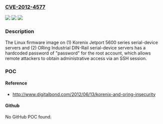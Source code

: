 ### [CVE-2012-4577](https://cve.mitre.org/cgi-bin/cvename.cgi?name=CVE-2012-4577)
![](https://img.shields.io/static/v1?label=Product&message=n%2Fa&color=blue)
![](https://img.shields.io/static/v1?label=Version&message=n%2Fa&color=blue)
![](https://img.shields.io/static/v1?label=Vulnerability&message=n%2Fa&color=brighgreen)

### Description

The Linux firmware image on (1) Korenix Jetport 5600 series serial-device servers and (2) ORing Industrial DIN-Rail serial-device servers has a hardcoded password of "password" for the root account, which allows remote attackers to obtain administrative access via an SSH session.

### POC

#### Reference
- http://www.digitalbond.com/2012/06/13/korenix-and-oring-insecurity

#### Github
No GitHub POC found.

